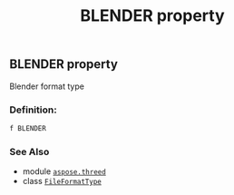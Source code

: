 ﻿---
title: BLENDER property
second_title: Aspose.3D for Python via .NET API References
description: 
type: docs
weight: 60
url: /python-net/aspose.threed/fileformattype/blender/
is_root: false
---

## BLENDER property


Blender format type
### Definition:
```python
f BLENDER 
```

### See Also
* module [`aspose.threed`](../../)
* class [`FileFormatType`](/3d/python-net/aspose.threed/fileformattype)
